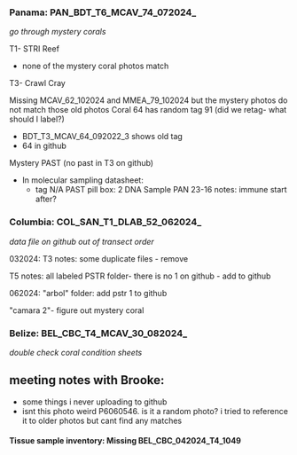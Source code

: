 ### **Panama:** PAN_BDT_T6_MCAV_74_072024_
*go through mystery corals* 

T1- STRI Reef 
- none of the mystery coral photos match 

T3- Crawl Cray  

Missing MCAV_62_102024 and MMEA_79_102024 but the mystery photos do not match those old photos
Coral 64 has random tag 91 (did we retag- what should I label?)
- BDT_T3_MCAV_64_092022_3 shows old tag 
- 64 in github

Mystery PAST (no past in T3 on github) 
- In molecular sampling datasheet: 
	- tag N/A PAST pill box: 2 DNA Sample PAN 23-16 notes: immune start after? 


### Columbia: COL_SAN_T1_DLAB_52_062024_
*data file on github out of transect order*

032024:
T3 notes: 
some duplicate files - remove 

T5 notes: all labeled
PSTR folder- there is no 1 on github - add to github

062024: 
"arbol" folder:
add pstr 1 to github

"camara 2"- figure out mystery coral 

### Belize: BEL_CBC_T4_MCAV_30_082024_
*double check coral condition sheets* 

## meeting notes with Brooke:

- some things i never uploading to github
- isnt this photo weird P6060546. is it a random photo? i tried to reference it to older photos but cant find any matches 

#### **Tissue sample inventory:** Missing BEL_CBC_042024_T4_1049

